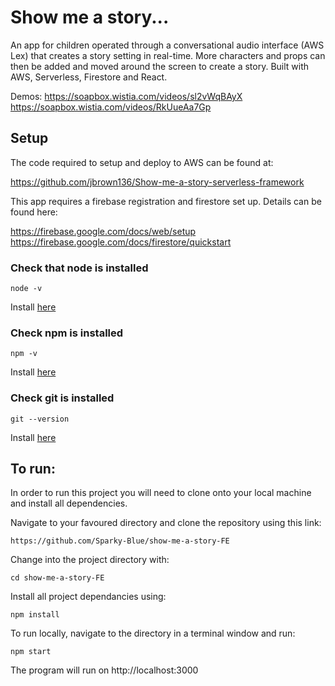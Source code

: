 # Show me a story...

An app for children operated through a conversational audio interface (AWS Lex) that creates a story setting in real-time. More characters and props can then be added and moved around the screen to create a story.
Built with AWS, Serverless, Firestore and React.

Demos: https://soapbox.wistia.com/videos/sl2vWqBAyX
https://soapbox.wistia.com/videos/RkUueAa7Gp

## Setup

The code required to setup and deploy to AWS can be found at:

https://github.com/jbrown136/Show-me-a-story-serverless-framework

This app requires a firebase registration and firestore set up. Details can be found here:

https://firebase.google.com/docs/web/setup
https://firebase.google.com/docs/firestore/quickstart

### Check that node is installed

`node -v`

Install [here](https://nodejs.org/en/download/package-manager/)

### Check npm is installed

`npm -v`

Install [here](https://www.npmjs.com/get-npm)

### Check git is installed

`git --version`

Install [here](https://git-scm.com/)

## To run:

In order to run this project you will need to clone onto your local machine and install all dependencies.

Navigate to your favoured directory and clone the repository using this link:

`https://github.com/Sparky-Blue/show-me-a-story-FE`

Change into the project directory with:

`cd show-me-a-story-FE`

Install all project dependancies using:

`npm install`

To run locally, navigate to the directory in a terminal window and run:

`npm start`

The program will run on
http://localhost:3000
